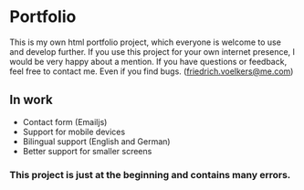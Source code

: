 # Portfolio

This is my own html portfolio project, which everyone is welcome to use and develop further. If you use this project for your own internet presence, I would be very happy about a mention. If you have questions or feedback, feel free to contact me. Even if you find bugs. (friedrich.voelkers@me.com)

## In work

- Contact form (Emailjs)
- Support for mobile devices
- Bilingual support (English and German)
- Better support for smaller screens

### This project is just at the beginning and contains many errors.
